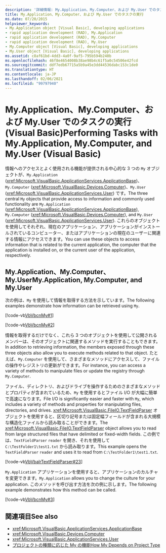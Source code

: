```yaml
---
description: '詳細情報: My.Application、My.Computer、および My.User でのタスクの実行 (Visual Basic)'
title: My.Application、My.Computer、および My.User でのタスクの実行
ms.date: 07/20/2015
helpviewer_keywords:
- My.Application object [Visual Basic], developing applications
- rapid application development (RAD), My.Application
- rapid application development (RAD), My.Computer
- rapid application development (RAD), My.User
- My.Computer object [Visual Basic], developing applications
- My.User object [Visual Basic], developing applications
ms.assetid: c8af61bd-4dd3-4a0f-9af5-795b594b240b
ms.openlocfilehash: 46f8e4654008b38ae98b4c61f5a0c54506e42fcd
ms.sourcegitcommit: ddf7edb67715a5b9a45e3dd44536dabc153c1de0
ms.translationtype: HT
ms.contentlocale: ja-JP
ms.lasthandoff: 02/06/2021
ms.locfileid: "99797940"
---
```

# <a name="performing-tasks-with-myapplication-mycomputer-and-myuser-visual-basic"></a><span data-ttu-id="21707-103">My.Application、My.Computer、および My.User でのタスクの実行 (Visual Basic)</span><span class="sxs-lookup"><span data-stu-id="21707-103">Performing Tasks with My.Application, My.Computer, and My.User (Visual Basic)</span></span>

<span data-ttu-id="21707-104">情報へのアクセスとよく使用される機能が提供される中心的な 3 つの `My` オブジェクトが、`My.Application` (<xref:Microsoft.VisualBasic.ApplicationServices.ApplicationBase>)、`My.Computer` (<xref:Microsoft.VisualBasic.Devices.Computer>)、`My.User` (<xref:Microsoft.VisualBasic.ApplicationServices.User>) です。</span><span class="sxs-lookup"><span data-stu-id="21707-104">The three central `My` objects that provide access to information and commonly used functionality are `My.Application` (<xref:Microsoft.VisualBasic.ApplicationServices.ApplicationBase>), `My.Computer` (<xref:Microsoft.VisualBasic.Devices.Computer>), and `My.User` (<xref:Microsoft.VisualBasic.ApplicationServices.User>).</span></span> <span data-ttu-id="21707-105">これらのオブジェクトを使用してそれぞれ、現在のアプリケーション、アプリケーションがインストールされているコンピューター、またはアプリケーションの現在のユーザーに関連する情報にアクセスできます。</span><span class="sxs-lookup"><span data-stu-id="21707-105">You can use these objects to access information that is related to the current application, the computer that the application is installed on, or the current user of the application, respectively.</span></span>  
  
## <a name="myapplication-mycomputer-and-myuser"></a><span data-ttu-id="21707-106">My.Application、My.Computer、My.User</span><span class="sxs-lookup"><span data-stu-id="21707-106">My.Application, My.Computer, and My.User</span></span>  

 <span data-ttu-id="21707-107">次の例は、`My` を使用して情報を取得する方法を示しています。</span><span class="sxs-lookup"><span data-stu-id="21707-107">The following examples demonstrate how information can be retrieved using `My`.</span></span>  
  
 [!code-vb[VbVbcnMy#1](~/samples/snippets/visualbasic/VS_Snippets_VBCSharp/VbVbcnMy/VB/Class1.vb#1)]  
  
 [!code-vb[VbVbcnMy#2](~/samples/snippets/visualbasic/VS_Snippets_VBCSharp/VbVbcnMy/VB/Class1.vb#2)]  
  
 <span data-ttu-id="21707-108">情報を取得するだけでなく、これら 3 つのオブジェクトを使用して公開されるメンバーは、そのオブジェクトに関連するメソッドを実行することもできます。</span><span class="sxs-lookup"><span data-stu-id="21707-108">In addition to retrieving information, the members exposed through these three objects also allow you to execute methods related to that object.</span></span> <span data-ttu-id="21707-109">たとえば、`My.Computer` を使用して、さまざまなメソッドにアクセスして、ファイルの操作やレジストリの更新ができます。</span><span class="sxs-lookup"><span data-stu-id="21707-109">For instance, you can access a variety of methods to manipulate files or update the registry through `My.Computer`.</span></span>  
  
 <span data-ttu-id="21707-110">ファイル、ディレクトリ、およびドライブを操作するためのさまざまなメソッドとプロパティが含まれているため、`My` を使用するとファイル I/O が大幅に簡単で高速になります。</span><span class="sxs-lookup"><span data-stu-id="21707-110">File I/O is significantly easier and faster with `My`, which includes a variety of methods and properties for manipulating files, directories, and drives.</span></span> <span data-ttu-id="21707-111"><xref:Microsoft.VisualBasic.FileIO.TextFieldParser> オブジェクトを使用すると、区切り記号または固定幅フィールドが含まれる大規模な構造化ファイルから読み取ることができます。</span><span class="sxs-lookup"><span data-stu-id="21707-111">The <xref:Microsoft.VisualBasic.FileIO.TextFieldParser> object allows you to read from large structured files that have delimited or fixed-width fields.</span></span> <span data-ttu-id="21707-112">この例では、`TextFieldParser` `reader` を開き、それを使用して `C:\TestFolder1\test1.txt` から読み取ります。</span><span class="sxs-lookup"><span data-stu-id="21707-112">This example opens the `TextFieldParser` `reader` and uses it to read from `C:\TestFolder1\test1.txt`.</span></span>  
  
 [!code-vb[VbVbalrTextFieldParser#23](~/samples/snippets/visualbasic/VS_Snippets_VBCSharp/VbVbalrTextFieldParser/VB/Class1.vb#23)]  
  
 <span data-ttu-id="21707-113">`My.Application` アプリケーションを使用すると、アプリケーションのカルチャを変更できます。</span><span class="sxs-lookup"><span data-stu-id="21707-113">`My.Application` allows you to change the culture for your application.</span></span> <span data-ttu-id="21707-114">このメソッドを呼び出す方法を次の例に示します。</span><span class="sxs-lookup"><span data-stu-id="21707-114">The following example demonstrates how this method can be called.</span></span>  
  
 [!code-vb[VbVbcnMy#3](~/samples/snippets/visualbasic/VS_Snippets_VBCSharp/VbVbcnMy/VB/Class1.vb#3)]  
  
## <a name="see-also"></a><span data-ttu-id="21707-115">関連項目</span><span class="sxs-lookup"><span data-stu-id="21707-115">See also</span></span>

- <xref:Microsoft.VisualBasic.ApplicationServices.ApplicationBase>
- <xref:Microsoft.VisualBasic.Devices.Computer>
- <xref:Microsoft.VisualBasic.ApplicationServices.User>
- [<span data-ttu-id="21707-116">プロジェクトの種類に応じた My の機能</span><span class="sxs-lookup"><span data-stu-id="21707-116">How My Depends on Project Type</span></span>](how-my-depends-on-project-type.md)
